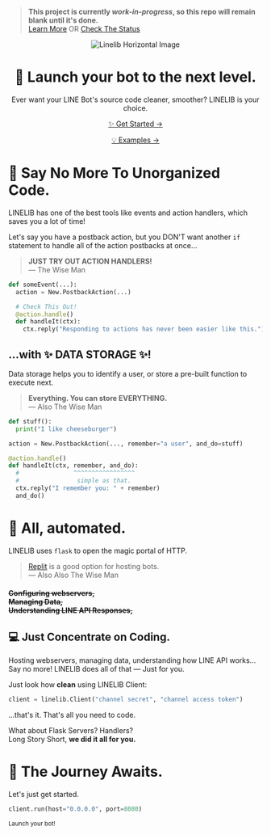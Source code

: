 > **This project is currently _work-in-progress_, so this repo will remain blank until it's done.** <br>[Learn More](https://github.com/AWeirdScratcher) OR [Check The Status](undefined)

<div align="center">
  <img src="https://user-images.githubusercontent.com/90096971/198866047-361e88b7-d824-4736-a008-5c364e03e819.png" alt="Linelib Horizontal Image" />

# :rocket: Launch your bot to the next level.
Ever want your LINE Bot's source code cleaner, smoother? LINELIB is your choice.

[✨ Get Started →](https://google.com)

[💡 Examples →](https://google.com)

</div>

# 🧹 Say No More To Unorganized Code.

LINELIB has one of the best tools like events and action handlers, which saves you a lot of time!

Let's say you have a postback action, but you DON'T want another `if` statement to handle all of the action postbacks at once...

> **JUST TRY OUT ACTION HANDLERS!**<br>— The Wise Man

```py
def someEvent(...):
  action = New.PostbackAction(...)

  # Check This Out!
  @action.handle()
  def handleIt(ctx):
    ctx.reply("Responding to actions has never been easier like this.")
```

## ...with ✨ DATA STORAGE ✨!
Data storage helps you to identify a user, or store a pre-built function to execute next.

> **Everything. You can store EVERYTHING.**<br>— Also The Wise Man

```py
def stuff():
  print("I like cheeseburger")

action = New.PostbackAction(..., remember="a user", and_do=stuff)

@action.handle()
def handleIt(ctx, remember, and_do):
  #               ^^^^^^^^^^^^^^^^^
  #                simple as that.
  ctx.reply("I remember you: " + remember)
  and_do()
```

# 🤖 All, automated.
LINELIB uses `flask` to open the magic portal of HTTP.

> [Replit](https://replit.com) is a good option for hosting bots.<br>— Also Also The Wise Man

#### ~~Configuring webservers,<br> Managing Data,<br> Understanding LINE API Responses,~~
## 💻 Just Concentrate on Coding.
Hosting webservers, managing data, understanding how LINE API works... Say no more! LINELIB does all of that — Just for you.

Just look how **clean** using LINELIB Client:

```py
client = linelib.Client("channel secret", "channel access token")
```

...that's it. That's all you need to code. 

What about Flask Servers? Handlers?<br>Long Story Short, **we did it all for you.**

# 🚀 The Journey Awaits.
Let's just get started.

```py
client.run(host="0.0.0.0", port=8080)
```
<sub>Launch your bot!</sub>
